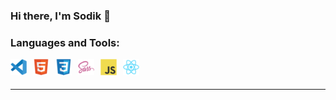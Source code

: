 ### Hi there, I'm Sodik 👋

### Languages and Tools:

<img align="left" alt="Visual Studio Code" width="26px" src="./img/vscode.svg" style="padding-right:10px;" />
<img align="left" alt="HTML5" width="26px" src="./img/html5.svg" style="padding-right:10px;" />
<img align="left" alt="CSS3" width="26px" src="./img/css3.svg" style="padding-right:10px;" />
<img align="left" alt="Sass" width="26px" src="./img/sass.svg" style="padding-right:10px;" />
<img align="left" alt="JavaScript" width="26px" src="./img/javascript.svg" style="padding-right:10px;" />
<img align="left" alt="React" width="26px" src="./img/react.svg" style="padding-right:10px;" />

<br />
<br />

---
